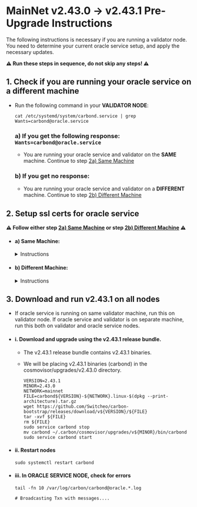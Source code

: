# MainNet v2.43.0 -> v2.43.1 Pre-Upgrade Instructions

The following instructions is necessary if you are running a validator node. You need to determine your current oracle service setup, and apply the necessary updates.

**:warning: Run these steps in sequence, do not skip any steps! :warning:**

## 1. Check if you are running your oracle service on a different machine

  * Run the following command in your **VALIDATOR NODE**:

    ```
    cat /etc/systemd/system/carbond.service | grep Wants=carbond@oracle.service
    ```

    ### a) If you get the following response: `Wants=carbond@oracle.service`

      * You are running your oracle service and validator on the **SAME** machine. Continue to step [2a) Same Machine](#a-same-machine)

    ### b) If you get no response:

      * You are running your oracle service and validator on a **DIFFERENT** machine. Continue to step [2b) Different Machine](#b-different-machine)

## 2. Setup ssl certs for oracle service

  **:warning: Follow either step [2a) Same Machine](#a-same-machine) or step [2b) Different Machine](#b-different-machine) :warning:**

  * #### a) Same Machine:

    <details>
      <summary> Instructions </summary>
    
      * #### i. Run this in your VALIDATOR NODE

        * Generate ssl configurations, that will be used to authenticate GRPC server.

          ```
          VALIDATOR_NODE_IP_ADDRESS="127.0.0.1"
          ORACLE_SERVICE_NODE_IP_ADDRESS="127.0.0.1"
          CARBON_HOME_PATH="~/.carbon"         # update if necessary
          URL=https://raw.githubusercontent.com/Switcheo/carbon-bootstrap/master/scripts/cert.sh
          bash <(wget -O - $URL) $VALIDATOR_NODE_IP_ADDRESS $ORACLE_SERVICE_NODE_IP_ADDRESS $CARBON_HOME_PATH
          ```
      </details>

  * #### b) Different Machine:

    <details>
      <summary> Instructions </summary>

      * #### i. Run this in your VALIDATOR NODE

        * Generate ssl configurations, that will be used to authenticate GRPC server.

          **:warning: Update the following fields, `<VALIDATOR_NODE_IP_ADDRESS>` and `<ORACLE_SERVICE_NODE_IP_ADDRESS>` with the private IP address of each machine. :warning:**

          ```
          VALIDATOR_NODE_IP_ADDRESS=""         # change to val node ip address
          ORACLE_SERVICE_NODE_IP_ADDRESS=""    # change to oracle service node ip address
          CARBON_HOME_PATH="~/.carbon"         # update if necessary
          URL=https://raw.githubusercontent.com/switcheo/carbon-bootstrap/master/scripts/cert.sh
          bash <(wget -O - $URL) $VALIDATOR_NODE_IP_ADDRESS $ORACLE_SERVICE_NODE_IP_ADDRESS $CARBON_HOME_PATH

          # e.g.
          # VALIDATOR_NODE_IP_ADDRESS="192.168.70.100"
          # ORACLE_SERVICE_NODE_IP_ADDRESS="192.168.70.200"
          # CARBON_HOME_PATH="~/.carbon"
          # URL=https://raw.githubusercontent.com/switcheo/carbon-bootstrap/master/scripts/cert.sh
          # bash <(wget -O - $URL) $VALIDATOR_NODE_IP_ADDRESS $ORACLE_SERVICE_NODE_IP_ADDRESS $CARBON_HOME_PATH
          ```

      * #### ii. Run this in your ORACLE SERVICE NODE

        * Copy ssl certs from validator node to oracle service node. Ensure that oracle service node is able to access validator node via pub key authentication.

          **:warning: Update the following fields: `<USER>` and `<VALIDATOR_NODE_IP_ADDRESS>` with your own username and private IP address. :warning:**

          ```
          scp -r <USER>@<VALIDATOR_NODE_IP_ADDRESS>:~/.carbon/config/cert ~/.carbon/config/cert

          # e.g.
          # scp -r ubuntu@192.168.70.100:~/.carbon/config/cert ~/.carbon/config/cert
          ```

      * #### iii. Update your oracle service

        * When running your oracle service, you now have to supply an additional flag for the new grpc url, on top of the old one:

        * To check which gRPC IP address your oracle service was previously using, run the following command inside your **ORACLE SERVICE NODE**:

          ```
          cat /etc/systemd/system/carbond@.service | grep grpc-url
          ```

        * #### a) If you get no response:

          <details>
            <summary> Instructions </summary>

            * Update `ExecStart` in `/etc/systemd/system/carbond@.service` file.

              **:warning: Update the following field: `<VALIDATOR_NODE_IP_ADDRESS>` with your own private IP address. :warning:**

              ```
              # sudo vim /etc/systemd/system/carbond@.service
              ExecStart=/home/ubuntu/.carbon/cosmovisor/current/bin/carbond %i --oracle-grpc-url <VALIDATOR_NODE_IP_ADDRESS>:9093

              # e.g.
              # ExecStart=/home/ubuntu/.carbon/cosmovisor/current/bin/carbond %i --oracle-grpc-url 192.168.70.100:9093
              ```
            </details>

        * #### b) If you get the following response:

          * `ExecStart=/home/ubuntu/.carbon/cosmovisor/current/bin/carbond %i --grpc-url <GRPC_IP_ADDRESS>`

          * Note down the value labelled `<GRPC_IP_ADDRESS>`, which will be used later.

          <details>
            <summary> Instructions </summary>

            * Update `ExecStart` in `/etc/systemd/system/carbond@.service` file.

              **:warning: Update the following fields: `<VALIDATOR_NODE_IP_ADDRESS>` with your own private IP address and `<GRPC_IP_ADDRESS>` with the value collected earlier. :warning:**

              ```
              # sudo vim /etc/systemd/system/carbond@.service
              ExecStart=/home/ubuntu/.carbon/cosmovisor/current/bin/carbond %i --grpc-url <GRPC_IP_ADDRESS>:9090 --oracle-grpc-url <VALIDATOR_NODE_IP_ADDRESS>:9093

              # e.g.
              # ExecStart=/home/ubuntu/.carbon/cosmovisor/current/bin/carbond %i --grpc-url 192.168.70.300:9090 --oracle-grpc-url 192.168.70.100:9093
              ```
            </details>

      * #### iv. Update config changes
        ```
        sudo systemctl daemon-reload
        ```
      </details>

## 3. Download and run v2.43.1 on all nodes

  * If oracle service is running on same validator machine, run this on validator node. If oracle service and validator is on separate machine, run this both on validator and oracle service nodes.

  * #### i. Download and upgrade using the v2.43.1 release bundle.

    * The v2.43.1 release bundle contains v2.43.1 binaries.

    * We will be placing v2.43.1 binaries (carbond) in the cosmovisor/upgrades/v2.43.0 directory.

      ``` 
      VERSION=2.43.1
      MINOR=2.43.0
      NETWORK=mainnet
      FILE=carbond${VERSION}-${NETWORK}.linux-$(dpkg --print-architecture).tar.gz
      wget https://github.com/Switcheo/carbon-bootstrap/releases/download/v${VERSION}/${FILE}
      tar -xvf ${FILE}
      rm ${FILE}
      sudo service carbond stop
      mv carbond ~/.carbon/cosmovisor/upgrades/v${MINOR}/bin/carbond
      sudo service carbond start
      ```

  * #### ii. Restart nodes

    ``` 
    sudo systemctl restart carbond
    ```

  * #### iii. In ORACLE SERVICE NODE, check for errors

    ```
    tail -fn 10 /var/log/carbon/carbond@oracle.*.log

    # Broadcasting Txn with messages....
    ```
